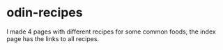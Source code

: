 # odin-recipes
I made 4 pages with different recipes for some common foods, the index page has the links to all recipes.